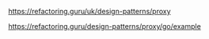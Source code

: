 https://refactoring.guru/uk/design-patterns/proxy

https://refactoring.guru/design-patterns/proxy/go/example
